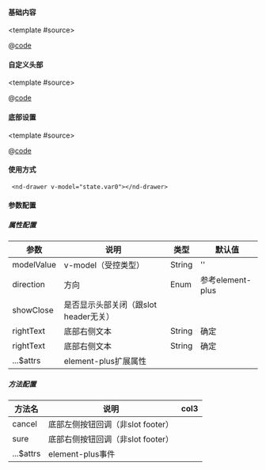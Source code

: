 #### 基础内容

<common-code-format>

  <template #source>
    <PC-ndDrawer-ndDrawerRight ></PC-ndDrawer-ndDrawerRight>
  </template>

  @[code](../.vuepress/components/PC/ndDrawer/ndDrawerRight.vue)

</common-code-format>

#### 自定义头部

<common-code-format>

  <template #source>
    <PC-ndDrawer-ndDrawerTitle ></PC-ndDrawer-ndDrawerTitle>
  </template>

  @[code](../.vuepress/components/PC/ndDrawer/ndDrawerTitle.vue)

</common-code-format>

#### 底部设置

<common-code-format>

  <template #source>
    <PC-ndDrawer-ndDrawerFooter ></PC-ndDrawer-ndDrawerFooter>
  </template>

  @[code](../.vuepress/components/PC/ndDrawer/ndDrawerFooter.vue)

</common-code-format>

#### 使用方式

```
 <nd-drawer v-model="state.var0"></nd-drawer>
```

#### 参数配置

##### 属性配置

| 参数            | 说明                     | 类型        | 默认值                                        |
| --------------- | ------------------------ | ----------- | --------------------------------------------- |
| modelValue   | v-model（受控类型）             | String   | ''                        | |
| direction   | 方向 |      Enum       |                   参考element-plus                            |
| showClose   | 是否显示头部关闭（跟slot header无关） |             |                                               |
| rightText   | 底部右侧文本 |           String  |                  确定                             |
| rightText   | 底部右侧文本 |           String  |                  确定                             |
| ...$attrs   | element-plus扩展属性 |             |                                               |

##### 方法配置

| 方法名                      | 说明          | col3         |
| --------------------------- | ------------- | ------------ |
| cancel    | 底部左侧按钮回调（非slot footer）  |      |
| sure    | 底部右侧按钮回调（非slot footer）  |      |
| ...$attrs    | element-plus事件  |      |
